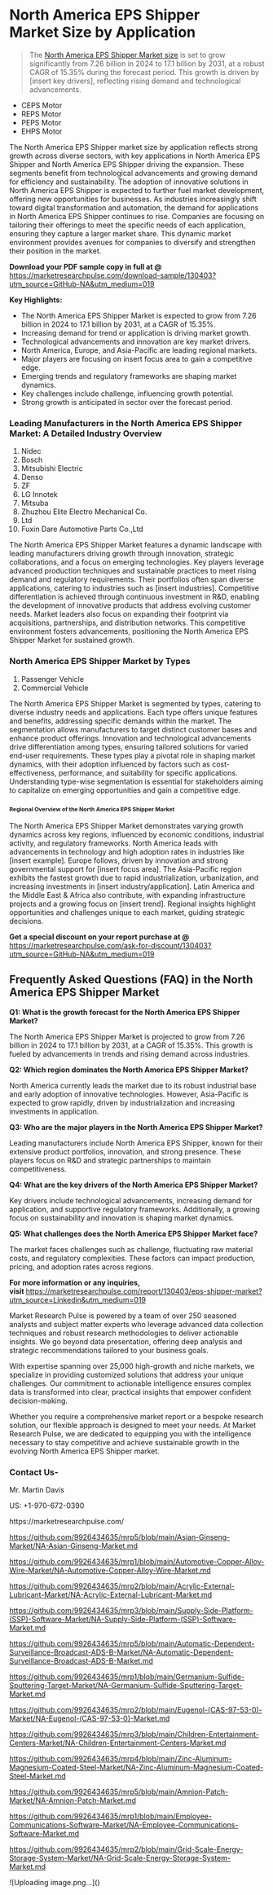 <h1>North America EPS Shipper Market&nbsp;Size by Application</h1><blockquote><p>The <a href="https://marketresearchpulse.com/download-sample/130403?utm_source=GitHub-NA&amp;utm_medium=019">North America EPS Shipper Market size</a> is set to grow significantly from 7.26 billion in 2024 to 17.1 billion by 2031, at a robust CAGR of 15.35% during the forecast period. This growth is driven by [insert key drivers], reflecting rising demand and technological advancements.</p></blockquote><ul><li>CEPS Motor<li> REPS Motor<li> PEPS Motor<li> EHPS Motor</li></ul><p>The North America EPS Shipper market size by application reflects strong growth across diverse sectors, with key applications in North America EPS Shipper and North America EPS Shipper driving the expansion. These segments benefit from technological advancements and growing demand for efficiency and sustainability. The adoption of innovative solutions in North America EPS Shipper is expected to further fuel market development, offering new opportunities for businesses. As industries increasingly shift toward digital transformation and automation, the demand for applications in North America EPS Shipper continues to rise. Companies are focusing on tailoring their offerings to meet the specific needs of each application, ensuring they capture a larger market share. This dynamic market environment provides avenues for companies to diversify and strengthen their position in the market.</p><p><strong>Download your PDF sample copy in full at @ </strong><a href="https://marketresearchpulse.com/download-sample/130403?utm_source=GitHub-NA&amp;utm_medium=019">https://marketresearchpulse.com/download-sample/130403?utm_source=GitHub-NA&amp;utm_medium=019</a></p><p><strong>Key Highlights: </strong></p><ul><li>The North America EPS Shipper Market is expected to grow from 7.26 billion in 2024 to 17.1 billion by 2031, at a CAGR of 15.35%.</li><li>Increasing demand for trend or application is driving market growth.</li><li>Technological advancements and innovation are key market drivers.</li><li>North America, Europe, and Asia-Pacific are leading regional markets.</li><li>Major players are focusing on insert focus area to gain a competitive edge.</li><li>Emerging trends and regulatory frameworks are shaping market dynamics.</li><li>Key challenges include challenge, influencing growth potential.</li><li>Strong growth is anticipated in sector over the forecast period.</li></ul><h3>Leading Manufacturers in the North America EPS Shipper Market: A Detailed Industry Overview</h3><ol><li>Nidec</li><li>Bosch</li><li>Mitsubishi Electric</li><li>Denso</li><li>ZF</li><li>LG Innotek</li><li>Mitsuba</li><li>Zhuzhou Elite Electro Mechanical Co.</li><li>Ltd</li><li>Fuxin Dare Automotive Parts Co.,Ltd</li></ol><div class="flex max-w-full flex-col flex-grow"><div class="min-h-8 text-message flex w-full flex-col items-end gap-2 whitespace-normal break-words [.text-message+&amp;]:mt-5" dir="auto" data-message-author-role="assistant" data-message-id="fd8432e4-4910-450d-b182-61b7bfb0a01f" data-message-model-slug="gpt-4o"><div class="flex w-full flex-col gap-1 empty:hidden first:pt-[3px]"><div class="markdown prose w-full break-words dark:prose-invert light"><p>The North America EPS Shipper Market features a dynamic landscape with leading manufacturers driving growth through innovation, strategic collaborations, and a focus on emerging technologies. Key players leverage advanced production techniques and sustainable practices to meet rising demand and regulatory requirements. Their portfolios often span diverse applications, catering to industries such as [insert industries]. Competitive differentiation is achieved through continuous investment in R&amp;D, enabling the development of innovative products that address evolving customer needs. Market leaders also focus on expanding their footprint via acquisitions, partnerships, and distribution networks. This competitive environment fosters advancements, positioning the North America EPS Shipper Market for sustained growth.</p></div></div></div></div><h3>North America EPS Shipper Market by Types</h3><ol><li>Passenger Vehicle<li> Commercial Vehicle</li></ol><div class="flex max-w-full flex-col flex-grow"><div class="min-h-8 text-message flex w-full flex-col items-end gap-2 whitespace-normal break-words [.text-message+&amp;]:mt-5" dir="auto" data-message-author-role="assistant" data-message-id="084470be-0bb7-4664-bddf-5156b4f41249" data-message-model-slug="gpt-4o-mini"><div class="flex w-full flex-col gap-1 empty:hidden first:pt-[3px]"><div class="markdown prose w-full break-words dark:prose-invert light"><p>The North America EPS Shipper Market is segmented by types, catering to diverse industry needs and applications. Each type offers unique features and benefits, addressing specific demands within the market. The segmentation allows manufacturers to target distinct customer bases and enhance product offerings. Innovation and technological advancements drive differentiation among types, ensuring tailored solutions for varied end-user requirements. These types play a pivotal role in shaping market dynamics, with their adoption influenced by factors such as cost-effectiveness, performance, and suitability for specific applications. Understanding type-wise segmentation is essential for stakeholders aiming to capitalize on emerging opportunities and gain a competitive edge.</p></div></div></div></div><h3><span style="font-size: 11px;">Regional Overview of the North America EPS Shipper Market</span></h3><div class="flex max-w-full flex-col flex-grow"><div class="min-h-8 text-message flex w-full flex-col items-end gap-2 whitespace-normal break-words [.text-message+&amp;]:mt-5" dir="auto" data-message-author-role="assistant" data-message-id="e9038762-ce64-4e30-91c9-9bd413514231" data-message-model-slug="gpt-4o-mini"><div class="flex w-full flex-col gap-1 empty:hidden first:pt-[3px]"><div class="markdown prose w-full break-words dark:prose-invert light"><p>The North America EPS Shipper Market demonstrates varying growth dynamics across key regions, influenced by economic conditions, industrial activity, and regulatory frameworks. North America leads with advancements in technology and high adoption rates in industries like [insert example]. Europe follows, driven by innovation and strong governmental support for [insert focus area]. The Asia-Pacific region exhibits the fastest growth due to rapid industrialization, urbanization, and increasing investments in [insert industry/application]. Latin America and the Middle East &amp; Africa also contribute, with expanding infrastructure projects and a growing focus on [insert trend]. Regional insights highlight opportunities and challenges unique to each market, guiding strategic decisions.</p></div></div></div></div><p><strong>Get a special discount on your report purchase at @ </strong><a href="https://marketresearchpulse.com/ask-for-discount/130403?utm_source=GitHub-NA&amp;utm_medium=019">https://marketresearchpulse.com/ask-for-discount/130403?utm_source=GitHub-NA&amp;utm_medium=019</a></p><h2>Frequently Asked Questions (FAQ) in the North America EPS Shipper Market</h2><p><strong>Q1: What is the growth forecast for the North America EPS Shipper Market?</strong></p><p>The North America EPS Shipper Market is projected to grow from 7.26 billion in 2024 to 17.1 billion by 2031, at a CAGR of 15.35%. This growth is fueled by advancements in trends and rising demand across industries.</p><p><strong>Q2: Which region dominates the North America EPS Shipper Market?</strong></p><p>North America currently leads the market due to its robust industrial base and early adoption of innovative technologies. However, Asia-Pacific is expected to grow rapidly, driven by industrialization and increasing investments in application.</p><p><strong>Q3: Who are the major players in the North America EPS Shipper Market?</strong></p><p>Leading manufacturers include North America EPS Shipper, known for their extensive product portfolios, innovation, and strong presence. These players focus on R&amp;D and strategic partnerships to maintain competitiveness.</p><p><strong>Q4: What are the key drivers of the North America EPS Shipper Market?</strong></p><p>Key drivers include technological advancements, increasing demand for application, and supportive regulatory frameworks. Additionally, a growing focus on sustainability and innovation is shaping market dynamics.</p><p><strong>Q5: What challenges does the North America EPS Shipper Market face?</strong></p><p>The market faces challenges such as challenge, fluctuating raw material costs, and regulatory complexities. These factors can impact production, pricing, and adoption rates across regions.</p><p><strong>For more information or any inquiries, visit&nbsp;</strong><a href="https://marketresearchpulse.com/report/130403/eps-shipper-market?utm_source=Linkedin&utm_medium=019">https://marketresearchpulse.com/report/130403/eps-shipper-market?utm_source=Linkedin&utm_medium=019</a></p><p>Market Research Pulse is powered by a team of over 250 seasoned analysts and subject matter experts who leverage advanced data collection techniques and robust research methodologies to deliver actionable insights. We go beyond data presentation, offering deep analysis and strategic recommendations tailored to your business goals.</p><p>With expertise spanning over 25,000 high-growth and niche markets, we specialize in providing customized solutions that address your unique challenges. Our commitment to actionable intelligence ensures complex data is transformed into clear, practical insights that empower confident decision-making.</p><p>Whether you require a comprehensive market report or a bespoke research solution, our flexible approach is designed to meet your needs. At Market Research Pulse, we are dedicated to equipping you with the intelligence necessary to stay competitive and achieve sustainable growth in the evolving North America EPS Shipper market.</p><h3><strong>Contact Us-</strong></h3><p>Mr. Martin Davis</p><p>US: +1-970-672-0390</p><p>https://marketresearchpulse.com/</p><p><a href="https://github.com/9926434635/mrp5/blob/main/Asian-Ginseng-Market/NA-Asian-Ginseng-Market.md">https://github.com/9926434635/mrp5/blob/main/Asian-Ginseng-Market/NA-Asian-Ginseng-Market.md</a></p><p><a href="https://github.com/9926434635/mrp1/blob/main/Automotive-Copper-Alloy-Wire-Market/NA-Automotive-Copper-Alloy-Wire-Market.md">https://github.com/9926434635/mrp1/blob/main/Automotive-Copper-Alloy-Wire-Market/NA-Automotive-Copper-Alloy-Wire-Market.md</a></p><p><a href="https://github.com/9926434635/mrp2/blob/main/Acrylic-External-Lubricant-Market/NA-Acrylic-External-Lubricant-Market.md">https://github.com/9926434635/mrp2/blob/main/Acrylic-External-Lubricant-Market/NA-Acrylic-External-Lubricant-Market.md</a></p><p><a href="https://github.com/9926434635/mrp3/blob/main/Supply-Side-Platform-(SSP)-Software-Market/NA-Supply-Side-Platform-(SSP)-Software-Market.md">https://github.com/9926434635/mrp3/blob/main/Supply-Side-Platform-(SSP)-Software-Market/NA-Supply-Side-Platform-(SSP)-Software-Market.md</a></p><p><a href="https://github.com/9926434635/mrp5/blob/main/Automatic-Dependent-Surveillance-Broadcast-ADS-B-Market/NA-Automatic-Dependent-Surveillance-Broadcast-ADS-B-Market.md">https://github.com/9926434635/mrp5/blob/main/Automatic-Dependent-Surveillance-Broadcast-ADS-B-Market/NA-Automatic-Dependent-Surveillance-Broadcast-ADS-B-Market.md</a></p><p><a href="https://github.com/9926434635/mrp1/blob/main/Germanium-Sulfide-Sputtering-Target-Market/NA-Germanium-Sulfide-Sputtering-Target-Market.md">https://github.com/9926434635/mrp1/blob/main/Germanium-Sulfide-Sputtering-Target-Market/NA-Germanium-Sulfide-Sputtering-Target-Market.md</a></p><p><a href="https://github.com/9926434635/mrp2/blob/main/Eugenol-(CAS-97-53-0)-Market/NA-Eugenol-(CAS-97-53-0)-Market.md">https://github.com/9926434635/mrp2/blob/main/Eugenol-(CAS-97-53-0)-Market/NA-Eugenol-(CAS-97-53-0)-Market.md</a></p><p><a href="https://github.com/9926434635/mrp3/blob/main/Children-Entertainment-Centers-Market/NA-Children-Entertainment-Centers-Market.md">https://github.com/9926434635/mrp3/blob/main/Children-Entertainment-Centers-Market/NA-Children-Entertainment-Centers-Market.md</a></p><p><a href="https://github.com/9926434635/mrp4/blob/main/Zinc-Aluminum-Magnesium-Coated-Steel-Market/NA-Zinc-Aluminum-Magnesium-Coated-Steel-Market.md">https://github.com/9926434635/mrp4/blob/main/Zinc-Aluminum-Magnesium-Coated-Steel-Market/NA-Zinc-Aluminum-Magnesium-Coated-Steel-Market.md</a></p><p><a href="https://github.com/9926434635/mrp5/blob/main/Amnion-Patch-Market/NA-Amnion-Patch-Market.md">https://github.com/9926434635/mrp5/blob/main/Amnion-Patch-Market/NA-Amnion-Patch-Market.md</a></p><p><a href="https://github.com/9926434635/mrp1/blob/main/Employee-Communications-Software-Market/NA-Employee-Communications-Software-Market.md">https://github.com/9926434635/mrp1/blob/main/Employee-Communications-Software-Market/NA-Employee-Communications-Software-Market.md</a></p><p><a href="https://github.com/9926434635/mrp2/blob/main/Grid-Scale-Energy-Storage-System-Market/NA-Grid-Scale-Energy-Storage-System-Market.md">https://github.com/9926434635/mrp2/blob/main/Grid-Scale-Energy-Storage-System-Market/NA-Grid-Scale-Energy-Storage-System-Market.md</a></p>
![Uploading image.png…]()
